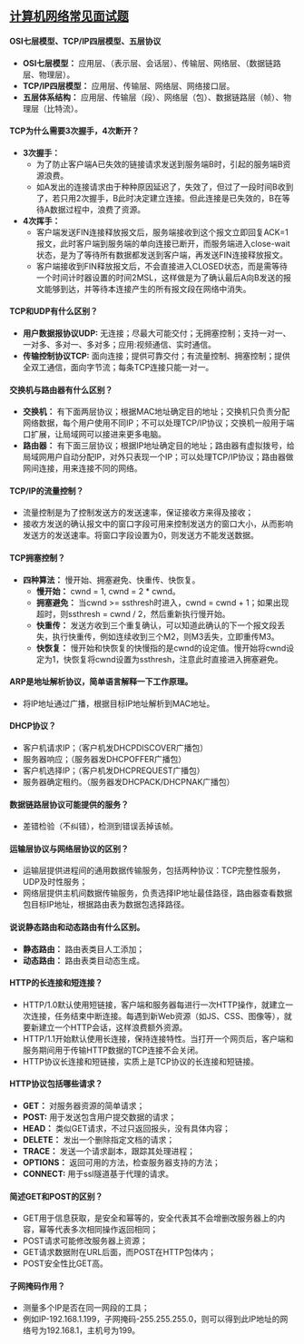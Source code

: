 ## [计算机网络常见面试题](https://blog.csdn.net/sdgihshdv/article/details/79503274)

#### OSI七层模型、TCP/IP四层模型、五层协议
- **OSI七层模型：** 应用层、（表示层、会话层）、传输层、网络层、（数据链路层、物理层）。
- **TCP/IP四层模型：** 应用层、传输层、网络层、网络接口层。
- **五层体系结构：** 应用层、传输层（段）、网络层（包）、数据链路层（帧）、物理层（比特流）。

#### TCP为什么需要3次握手，4次断开？
- **3次握手：**
  - 为了防止客户端A已失效的链接请求发送到服务端B时，引起的服务端B资源浪费。
  - 如A发出的连接请求由于种种原因延迟了，失效了，但过了一段时间B收到了，若只用2次握手，B此时决定建立连接。但此连接是已失效的，B在等待A数据过程中，浪费了资源。
- **4次挥手：**
  - 客户端发送FIN连接释放报文后，服务端接收到这个报文立即回复ACK=1报文，此时客户端到服务端的单向连接已断开，而服务端进入close-wait状态，是为了等待所有数据都发送到客户端，再发送FIN连接释放报文。
  - 客户端接收到FIN释放报文后，不会直接进入CLOSED状态，而是需等待一个时间计时器设置的时间2MSL，这样做是为了确认最后A向B发送的报文能够到达，并等待本连接产生的所有报文段在网络中消失。

#### TCP和UDP有什么区别？
- **用户数据报协议UDP:** 无连接；尽最大可能交付；无拥塞控制；支持一对一、一对多、多对一、多对多；应用:视频通信、实时通信。
- **传输控制协议TCP:** 面向连接；提供可靠交付；有流量控制、拥塞控制；提供全双工通信，面向字节流；每条TCP连接只能一对一。

#### 交换机与路由器有什么区别？
- **交换机：** 有下面两层协议；根据MAC地址确定目的地址；交换机只负责分配网络数据，每个用户使用不同IP；不可以处理TCP/IP协议；交换机一般用于端口扩展，让局域网可以接进来更多电脑。
- **路由器：** 有下面三层协议；根据IP地址确定目的地址；路由器有虚拟拨号，给局域网用户自动分配IP，对外只表现一个IP；可以处理TCP/IP协议；路由器做网间连接，用来连接不同的网络。

#### TCP/IP的流量控制？
- 流量控制是为了控制发送方的发送速率，保证接收方来得及接收；
- 接收方发送的确认报文中的窗口字段可用来控制发送方的窗口大小，从而影响发送方的发送速率。将窗口字段设置为0，则发送方不能发送数据。

#### TCP拥塞控制？
- **四种算法：** 慢开始、拥塞避免、快重传、快恢复。
  - **慢开始：** cwnd = 1, cwnd = 2 * cwnd。
  - **拥塞避免：** 当cwnd >= ssthresh时进入，cwnd = cwnd + 1；如果出现超时，则ssthresh = cwnd / 2，然后重新执行慢开始。
  - **快重传：** 发送方收到三个重复确认，可以知道此确认的下一个报文段丢失，执行快重传，例如连续收到三个M2，则M3丢失，立即重传M3。
  - **快恢复：** 慢开始和快恢复的快慢指的是cwnd的设定值。慢开始将cwnd设定为1，快恢复将cwnd设置为ssthresh，注意此时直接进入拥塞避免。

#### ARP是地址解析协议，简单语言解释一下工作原理。
- 将IP地址通过广播，根据目标IP地址解析到MAC地址。

#### DHCP协议？
- 客户机请求IP；（客户机发DHCPDISCOVER广播包）
- 服务器响应；（服务器发DHCPOFFER广播包）
- 客户机选择IP；（客户机发DHCPREQUEST广播包）
- 服务器确定租约。（服务器发DHCPACK/DHCPNAK广播包）


#### 数据链路层协议可能提供的服务？
- 差错检验（不纠错），检测到错误丢掉该帧。

#### 运输层协议与网络层协议的区别？
- 运输层提供进程间的通用数据传输服务，包括两种协议：TCP完整性服务，UDP及时性服务；
- 网络层提供主机间数据传输服务，负责选择IP地址最佳路径，路由器查看数据包目标IP地址，根据路由表为数据包选择路径。


#### 说说静态路由和动态路由有什么区别。
- **静态路由：** 路由表类目人工添加；
- **动态路由：** 路由表类目动态生成。

#### HTTP的长连接和短连接？
- HTTP/1.0默认使用短链接，客户端和服务器每进行一次HTTP操作，就建立一次连接，任务结束中断连接。每遇到新Web资源（如JS、CSS、图像等），就要新建立一个HTTP会话，这样浪费额外资源。
- HTTP/1.1开始默认使用长连接，保持连接特性。当打开一个网页后，客户端和服务期间用于传输HTTP数据的TCP连接不会关闭。
- HTTP协议长连接和短链接，实质上是TCP协议的长连接和短链接。

#### HTTP协议包括哪些请求？
- **GET：** 对服务器资源的简单请求；
- **POST:** 用于发送包含用户提交数据的请求；
- **HEAD：** 类似GET请求，不过只返回报头，没有具体内容；
- **DELETE：** 发出一个删除指定文档的请求；
- **TRACE：** 发送一个请求副本，跟踪其处理进程；
- **OPTIONS：** 返回可用的方法，检查服务器支持的方法；
- **CONNECT:** 用于ssl隧道基于代理的请求。

#### 简述GET和POST的区别？
- GET用于信息获取，是安全和幂等的，安全代表其不会增删改服务器上的内容，幂等代表多次相同操作返回相同；
- POST请求可能修改服务器上资源；
- GET请求数据附在URL后面，而POST在HTTP包体内；
- POST安全性比GET高。

#### 子网掩码作用？
- 测量多个IP是否在同一网段的工具；
- 例如IP-192.168.1.199，子网掩码-255.255.255.0，则可以得到此IP地址的网络号为192.168.1，主机号为199。